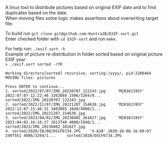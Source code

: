 A linux tool to distribute pictures based on original EXIF date and to find duplicates based on the date.\
When moving files some logic makes assertions about overwriting target file.

To build run `git clone git@github.com:Kontra2B/EXIF-sort.git`\
Enter checked folder with `cd EXIF-sort` and run `make`.

For help run: `./exif.sort -h`\
Example of picture re-distribution in folder sorted based on original picture EXIF year\
`> ./exif.sort sorted -rYR`
```
Working directory[sorted] recursive, sorting:/yyyy/, pid:2206464
MOVING files: pictures

Press ENTER to continue...
1. sorted/2022/07/07/IMG_20220707_122243.jpg     'M2010J19SY' 2022:07:07-12:22:46 3363868 1506/3264/0...        sorted/2022/IMG_20220707_122243.jpg
2. sorted/2022/12/07/IMG_20221207_154630.jpg	 'M2010J19SY' 2022:12:07-15:46:31 3403885 1840/4000/1... 	sorted/2022/IMG_20221207_154630.jpg
3. sorted/2023/04/02/IMG_20230402_161627.jpg	 'M2010J19SY' 2023:04:02-16:16:27 2813740 4000/1840/1... 	sorted/2023/IMG_20230402_161627.jpg
4. sorted/2020/10/08/DSCF6734.JPG	 'X-A20' 2020:10:08-16:09:07 2497551 4896/3264/1... 	sorted/2020/DSCF6734.JPG
```
